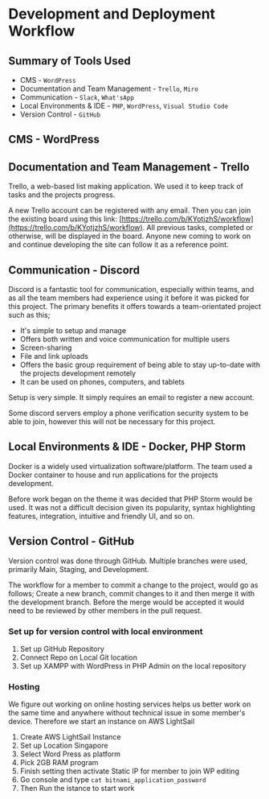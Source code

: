 # Development and Deployment Workflow

## Summary of Tools Used

* CMS - `WordPress`
* Documentation and Team Management - `Trello`, `Miro`
* Communication - `Slack`, `What'sApp`
* Local Environments & IDE - `PHP`, `WordPress`, `Visual Studio Code`
* Version Control - `GitHub`

## CMS - WordPress

## Documentation and Team Management - Trello

Trello, a web-based list making application. We used it to keep track of tasks and the projects progress.

A new Trello account can be registered with any email. Then you can join the existing board using this
link: [https://trello.com/b/KYotjzhS/workflow](https://trello.com/b/KYotjzhS/workflow). All previous tasks, completed or
otherwise, will be displayed in the board. Anyone new coming to work on and continue developing the site can follow it
as a reference point.

## Communication - Discord

Discord is a fantastic tool for communication, especially within teams, and as all the team members had experience using
it before it was picked for this project. The primary benefits it offers towards a team-orientated project such as this;

* It's simple to setup and manage
* Offers both written and voice communication for multiple users
* Screen-sharing
* File and link uploads
* Offers the basic group requirement of being able to stay up-to-date with the projects development remotely
* It can be used on phones, computers, and tablets

Setup is very simple. It simply requires an email to register a new account.

Some discord servers employ a phone verification security system to be able to join, however this will not be necessary
for this project.

## Local Environments & IDE - Docker, PHP Storm
Docker is a widely used virtualization software/platform. The team used a Docker container to house and run applications 
for the projects development.

Before work began on the theme it was decided that PHP Storm would be used. It was not a difficult decision given its 
popularity, syntax highlighting features, integration, intuitive and friendly UI, and so on.

## Version Control - GitHub

Version control was done through GitHub. Multiple branches were used, primarily Main, Staging, and Development.

The workflow for a member to commit a change to the project, would go as follows; Create a new branch, commit changes to
it and then merge it with the development branch. Before the merge would be accepted it would need to be reviewed by
other members in the pull request.

### Set up for version control with local environment
1. Set up GitHub Repository
2. Connect Repo on Local Git location
3. Set up XAMPP with WordPress in PHP Admin on the local repository


### Hosting 
We figure out working on online hosting services helps us better work on the same time and anywhere without technical issue in some member's device.
Therefore we start an instance on AWS LightSail
1. Create AWS LightSail Instance
2. Set up Location Singapore
3. Select Word Press as platform
4. Pick 2GB RAM program
5. Finish setting then activate Static IP for member to join WP editing
6. Go console and type `cat bitnami_application_password`
7. Then Run the istance to start work



